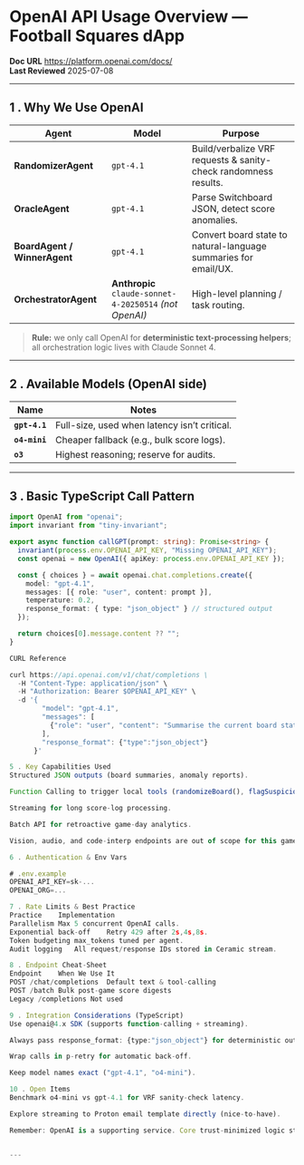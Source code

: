 # OpenAI API Usage Overview — Football Squares dApp

**Doc URL** <https://platform.openai.com/docs/>  
**Last Reviewed** 2025-07-08

---

## 1 . Why We Use OpenAI

| Agent                        | Model                                                   | Purpose                                                         |
| ---------------------------- | ------------------------------------------------------- | --------------------------------------------------------------- |
| **RandomizerAgent**          | `gpt-4.1`                                               | Build/verbalize VRF requests & sanity-check randomness results. |
| **OracleAgent**              | `gpt-4.1`                                               | Parse Switchboard JSON, detect score anomalies.                 |
| **BoardAgent / WinnerAgent** | `gpt-4.1`                                               | Convert board state to natural-language summaries for email/UX. |
| **OrchestratorAgent**        | **Anthropic** `claude-sonnet-4-20250514` _(not OpenAI)_ | High-level planning / task routing.                             |

> **Rule:** we only call OpenAI for **deterministic text-processing helpers**; all orchestration logic lives with Claude Sonnet 4.

---

## 2 . Available Models (OpenAI side)

| Name          | Notes                                        |
| ------------- | -------------------------------------------- |
| **`gpt-4.1`** | Full-size, used when latency isn’t critical. |
| **`o4-mini`** | Cheaper fallback (e.g., bulk score logs).    |
| **`o3`**      | Highest reasoning; reserve for audits.       |

---

## 3 . Basic TypeScript Call Pattern

```ts
import OpenAI from "openai";
import invariant from "tiny-invariant";

export async function callGPT(prompt: string): Promise<string> {
  invariant(process.env.OPENAI_API_KEY, "Missing OPENAI_API_KEY");
  const openai = new OpenAI({ apiKey: process.env.OPENAI_API_KEY });

  const { choices } = await openai.chat.completions.create({
    model: "gpt-4.1",
    messages: [{ role: "user", content: prompt }],
    temperature: 0.2,
    response_format: { type: "json_object" } // structured output
  });

  return choices[0].message.content ?? "";
}

CURL Reference

curl https://api.openai.com/v1/chat/completions \
  -H "Content-Type: application/json" \
  -H "Authorization: Bearer $OPENAI_API_KEY" \
  -d '{
        "model": "gpt-4.1",
        "messages": [
          {"role": "user", "content": "Summarise the current board state as JSON"}
        ],
        "response_format": {"type":"json_object"}
      }'

5 . Key Capabilities Used
Structured JSON outputs (board summaries, anomaly reports).

Function Calling to trigger local tools (randomizeBoard(), flagSuspiciousScore()).

Streaming for long score-log processing.

Batch API for retroactive game-day analytics.

Vision, audio, and code-interp endpoints are out of scope for this game.

6 . Authentication & Env Vars

# .env.example
OPENAI_API_KEY=sk-...
OPENAI_ORG=...

7 . Rate Limits & Best Practice
Practice	Implementation
Parallelism	Max 5 concurrent OpenAI calls.
Exponential back-off	Retry 429 after 2s,4s,8s.
Token budgeting	max_tokens tuned per agent.
Audit logging	All request/response IDs stored in Ceramic stream.

8 . Endpoint Cheat-Sheet
Endpoint	When We Use It
POST /chat/completions	Default text & tool-calling
POST /batch	Bulk post-game score digests
Legacy /completions	Not used

9 . Integration Considerations (TypeScript)
Use openai@4.x SDK (supports function-calling + streaming).

Always pass response_format: {type:"json_object"} for deterministic outputs.

Wrap calls in p-retry for automatic back-off.

Keep model names exact ("gpt-4.1", "o4-mini").

10 . Open Items
Benchmark o4-mini vs gpt-4.1 for VRF sanity-check latency.

Explore streaming to Proton email template directly (nice-to-have).

Remember: OpenAI is a supporting service. Core trust-minimized logic still happens on-chain (Anchor) and via Switchboard + Clockwork.


---
```
